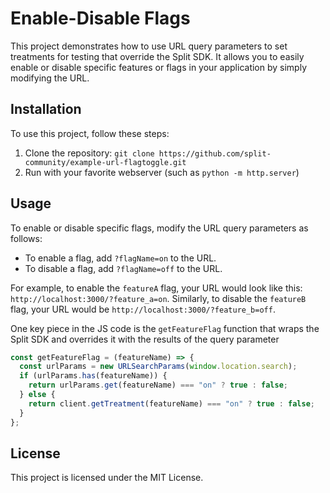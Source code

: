 # Enable-Disable Flags

This project demonstrates how to use URL query parameters to set treatments for testing that override the Split SDK. It allows you to easily enable or disable specific features or flags in your application by simply modifying the URL.

## Installation

To use this project, follow these steps:

1. Clone the repository: `git clone https://github.com/split-community/example-url-flagtoggle.git`
2. Run with your favorite webserver (such as `python -m http.server`)

## Usage

To enable or disable specific flags, modify the URL query parameters as follows:

- To enable a flag, add `?flagName=on` to the URL.
- To disable a flag, add `?flagName=off` to the URL.

For example, to enable the `featureA` flag, your URL would look like this: `http://localhost:3000/?feature_a=on`. Similarly, to disable the `featureB` flag, your URL would be `http://localhost:3000/?feature_b=off`.


One key piece in the JS code is the `getFeatureFlag` function that wraps the Split SDK and overrides it with the results of the query parameter
```javascript
const getFeatureFlag = (featureName) => {
  const urlParams = new URLSearchParams(window.location.search);
  if (urlParams.has(featureName)) {
    return urlParams.get(featureName) === "on" ? true : false;
  } else {
    return client.getTreatment(featureName) === "on" ? true : false;
  }
};
```


## License

This project is licensed under the MIT License. 

